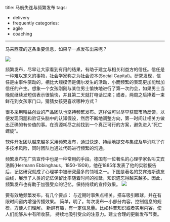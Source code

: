title: 马航失连与频繁发布
tags:
  - delivery
  - frequently
categories:
  - agile
  - coaching
---

马来西亚的这条重要信息，如果早一点发布出来呢？

![](http://res.uperform.cn//MH370.jpg)

<!--more-->

频繁发布，尽早让大家看到有用的结果，有助于建立与相关利益方的信任。信任是一种难以定义的事物，社会学家称之为社会资本(Social Capital)。研究发现，信任是由事件驱动的，相比大规模但是偶尔发生的活动，小而频繁的表现更加能增加信任的产生。想象一个女孩刚刚与某位男士愉快地进行了第一次约会，如果男士当晚就继续发短信表示很愉快，并且第二天就打电话过来；或者，两周之后捧着一束鲜花到女孩家门口，猜猜女孩更喜欢哪种方式？

很多采用精益创业的产品团队也坚持频繁发布。这样做可以尽早获取市场反馈，以便发现问题和验证头脑中的认知假设，然后不断地调整方向，第一时间让相关方做出正确的有价值的事。在资源耗尽之前找到一个真正可行的方案，避免进入”死亡螺旋”。

 软件开发团队越来越多采用频繁发布，通过快速、持续地提交与集成及早消除了许多技术风险，同时团队也通过代码进行频繁的沟通。

频繁发布在广告宣传中也是一种常用的手段。德国有一位著名的心理学家名叫艾宾浩斯(Hermann Ebbinghaus，1850-1909)，他在1885年发表了他的实验报告后，记忆研究就成了心理学中被研究最多的领域之一。下图是著名的艾宾浩斯遗忘曲线，展示了人类的记忆保留比率随着时间的推延，知识遗忘得越来越多。因此，频繁发布也有助于加强受众的记忆，保持持续的宣传效果。
 ![](http://res.uperform.cn//Ebbinghaus.jpg)

要有效地频繁发布，有几个要点：
 与近期时事焦点相关。搭车吸引眼球，并在有限时间窗内增强传播效果。
 简单，明了。每次发布一小部分内容，控制信息的规模，方便人们理解。
 新鲜有趣，有一定信息量。比如科普知识或者实用内容，使人们能够从中有所收获。
 持续地吸引受众的注意力。建立合理的更新发布节奏。